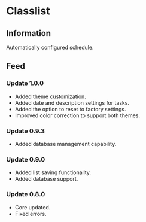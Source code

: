 # Classlist

## Information
Automatically configured schedule.

## Feed
### Update 1.0.0
- Added theme customization.
- Added date and description settings for tasks.
- Added the option to reset to factory settings.
- Improved color correction to support both themes.

### Update 0.9.3
- Added database management capability.

### Update 0.9.0
- Added list saving functionality.
- Added database support.

### Update 0.8.0
- Core updated.
- Fixed errors.